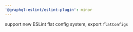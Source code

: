 ```yaml
---
'@graphql-eslint/eslint-plugin': minor
---
```


support new ESLint flat config system, export `flatConfigs` 
